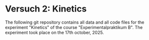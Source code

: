 # Versuch 2: Kinetics

The following git repository contains all data and all code files for the experiment "Kinetics" of the course "Experimentalpraktikum B".
The experiment took place on the 17th october, 2025. 
